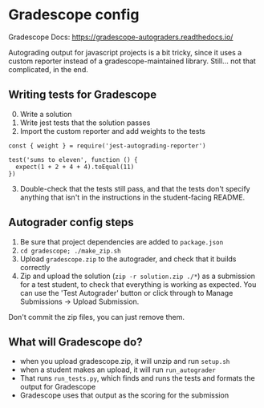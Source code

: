 # Gradescope config

Gradescope Docs: https://gradescope-autograders.readthedocs.io/

Autograding output for javascript projects is a bit tricky, since it uses a custom reporter instead of a gradescope-maintained library. Still... not that complicated, in the end.

## Writing tests for Gradescope

0. Write a solution
1. Write jest tests that the solution passes
2. Import the custom reporter and add weights to the tests

```
const { weight } = require('jest-autograding-reporter')

test('sums to eleven', function () {
  expect(1 + 2 + 4 + 4).toEqual(11)
})
```

3. Double-check that the tests still pass, and that the tests don't specify anything that isn't in the instructions in the student-facing README.

## Autograder config steps

1. Be sure that project dependencies are added to `package.json`
2. `cd gradescope; ./make_zip.sh`
3. Upload `gradescope.zip` to the autograder, and check that it builds correctly
4. Zip and upload the solution (`zip -r solution.zip ./*`) as a submission for a test student, to check that everything is working as expected. You can use the 'Test Autograder' button or click through to Manage Submissions -> Upload Submission.

Don't commit the zip files, you can just remove them.

## What will Gradescope do?

- when you upload gradescope.zip, it will unzip and run `setup.sh`
- when a student makes an upload, it will run `run_autograder`
- That runs `run_tests.py`, which finds and runs the tests and formats the output for Gradescope
- Gradescope uses that output as the scoring for the submission
